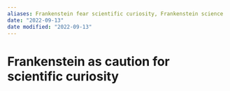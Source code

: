 ```yaml
---
aliases: Frankenstein fear scientific curiosity, Frankenstein science
date: "2022-09-13"
date modified: "2022-09-13"
---
```


# Frankenstein as caution for scientific curiosity

